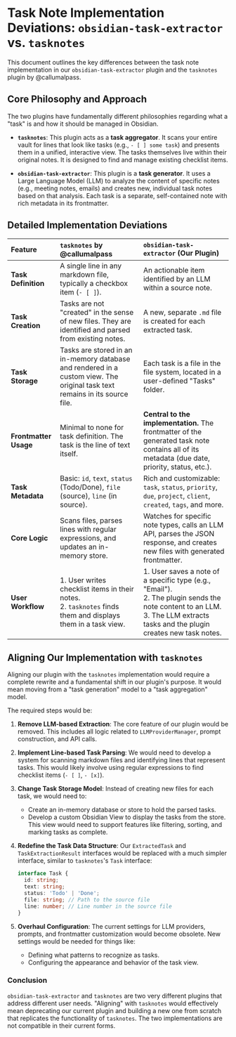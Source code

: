 # Task Note Implementation Deviations: `obsidian-task-extractor` vs. `tasknotes`

This document outlines the key differences between the task note implementation in our `obsidian-task-extractor` plugin and the `tasknotes` plugin by @callumalpass.

## Core Philosophy and Approach

The two plugins have fundamentally different philosophies regarding what a "task" is and how it should be managed in Obsidian.

*   **`tasknotes`**: This plugin acts as a **task aggregator**. It scans your entire vault for lines that look like tasks (e.g., `- [ ] some task`) and presents them in a unified, interactive view. The tasks themselves live within their original notes. It is designed to find and manage existing checklist items.

*   **`obsidian-task-extractor`**: This plugin is a **task generator**. It uses a Large Language Model (LLM) to analyze the content of specific notes (e.g., meeting notes, emails) and creates new, individual task notes based on that analysis. Each task is a separate, self-contained note with rich metadata in its frontmatter.

## Detailed Implementation Deviations

| Feature | `tasknotes` by @callumalpass | `obsidian-task-extractor` (Our Plugin) |
| :--- | :--- | :--- |
| **Task Definition** | A single line in any markdown file, typically a checkbox item (`- [ ]`). | An actionable item identified by an LLM within a source note. |
| **Task Creation** | Tasks are not "created" in the sense of new files. They are identified and parsed from existing notes. | A new, separate `.md` file is created for each extracted task. |
| **Task Storage** | Tasks are stored in an in-memory database and rendered in a custom view. The original task text remains in its source file. | Each task is a file in the file system, located in a user-defined "Tasks" folder. |
| **Frontmatter Usage** | Minimal to none for task definition. The task is the line of text itself. | **Central to the implementation.** The frontmatter of the generated task note contains all of its metadata (due date, priority, status, etc.). |
| **Task Metadata** | Basic: `id`, `text`, `status` (Todo/Done), `file` (source), `line` (in source). | Rich and customizable: `task`, `status`, `priority`, `due`, `project`, `client`, `created`, `tags`, and more. |
| **Core Logic** | Scans files, parses lines with regular expressions, and updates an in-memory store. | Watches for specific note types, calls an LLM API, parses the JSON response, and creates new files with generated frontmatter. |
| **User Workflow** | 1. User writes checklist items in their notes. <br> 2. `tasknotes` finds them and displays them in a task view. | 1. User saves a note of a specific type (e.g., "Email"). <br> 2. The plugin sends the note content to an LLM. <br> 3. The LLM extracts tasks and the plugin creates new task notes. |

## Aligning Our Implementation with `tasknotes`

Aligning our plugin with the `tasknotes` implementation would require a complete rewrite and a fundamental shift in our plugin's purpose. It would mean moving from a "task generation" model to a "task aggregation" model.

The required steps would be:

1.  **Remove LLM-based Extraction**: The core feature of our plugin would be removed. This includes all logic related to `LLMProviderManager`, prompt construction, and API calls.

2.  **Implement Line-based Task Parsing**: We would need to develop a system for scanning markdown files and identifying lines that represent tasks. This would likely involve using regular expressions to find checklist items (`- [ ]`, `- [x]`).

3.  **Change Task Storage Model**: Instead of creating new files for each task, we would need to:
    *   Create an in-memory database or store to hold the parsed tasks.
    *   Develop a custom Obsidian View to display the tasks from the store. This view would need to support features like filtering, sorting, and marking tasks as complete.

4.  **Redefine the Task Data Structure**: Our `ExtractedTask` and `TaskExtractionResult` interfaces would be replaced with a much simpler interface, similar to `tasknotes`'s `Task` interface:
    ```typescript
    interface Task {
      id: string;
      text: string;
      status: 'Todo' | 'Done';
      file: string; // Path to the source file
      line: number; // Line number in the source file
    }
    ```

5.  **Overhaul Configuration**: The current settings for LLM providers, prompts, and frontmatter customization would become obsolete. New settings would be needed for things like:
    *   Defining what patterns to recognize as tasks.
    *   Configuring the appearance and behavior of the task view.

### Conclusion

`obsidian-task-extractor` and `tasknotes` are two very different plugins that address different user needs. "Aligning" with `tasknotes` would effectively mean deprecating our current plugin and building a new one from scratch that replicates the functionality of `tasknotes`. The two implementations are not compatible in their current forms.
